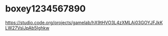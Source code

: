 # boxey1234567890
https://studio.code.org/projects/gamelab/hX9tHVO3L4zXMLAi03GOYJFJkKLW27VslJpAb5Ighkw
